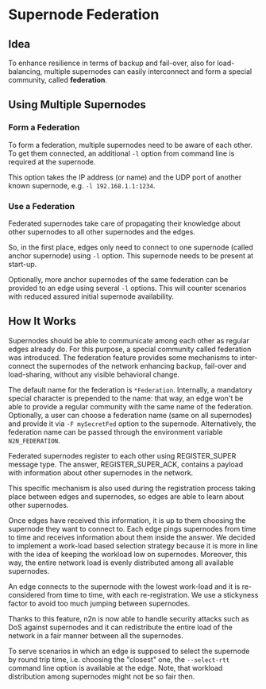 # Supernode Federation

## Idea
To enhance resilience in terms of backup and fail-over, also for load-balancing, multiple supernodes can easily interconnect and form a special community, called **federation**.


## Using Multiple Supernodes

### Form a Federation

To form a federation, multiple supernodes need to be aware of each other. To get them connected, an additional `-l` option from command line is required at the supernode.

This option takes the IP address (or name) and the UDP port of another known supernode, e.g. `-l 192.168.1.1:1234`.

### Use a Federation

Federated supernodes take care of propagating their knowledge about other supernodes to all other supernodes and the edges. 

So, in the first place, edges only need to connect to one supernode (called anchor supernode) using `-l` option. This supernode needs to be present at start-up. 

Optionally, more anchor supernodes of the same federation can be provided to an edge using several `-l` options. This will counter scenarios with reduced assured initial supernode availability. 

## How It Works

Supernodes should be able to communicate among each other as regular edges already do. For this purpose, a special community called federation was introduced. The federation feature provides some mechanisms to inter-connect the supernodes of the network enhancing backup, fail-over and load-sharing, without any visible behavioral change. 

The default name for the federation is `*Federation`. Internally, a mandatory special character is prepended to the name: that way, an edge won't be able to provide a regular community with the same name of the federation. Optionally, a user can choose a federation name (same on all supernodes) and provide it via `-F mySecretFed` option to the supernode. Alternatively, the federation name can be passed through the environment variable `N2N_FEDERATION`.

Federated supernodes register to each other using REGISTER_SUPER message type. The answer, REGISTER_SUPER_ACK, contains a payload with information about other supernodes in the network.

This specific mechanism is also used during the registration process taking place between edges and supernodes, so edges are able to learn about other supernodes.

Once edges have received this information, it is up to them choosing the supernode they want to connect to. Each edge pings supernodes from time to time and receives information about them inside the answer. We decided to implement a work-load based selection strategy because it is more in line with the idea of keeping the workload low on supernodes. Moreover, this way, the entire network load is evenly distributed among all available supernodes.

An edge connects to the supernode with the lowest work-load and it is re-considered from time to time, with each re-registration. We use a stickyness factor to avoid too much jumping between supernodes.

Thanks to this feature, n2n is now able to handle security attacks such as DoS against supernodes and it can redistribute the entire load of the network in a fair manner between all the supernodes.

To serve scenarios in which an edge is supposed to select the supernode by round trip time, i.e. choosing the "closest" one, the `--select-rtt` command line option is available at the edge. Note, that workload distribution among supernodes might not be so fair then.
